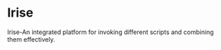 # Irise
Irise-An integrated platform for invoking different scripts and combining them effectively.
